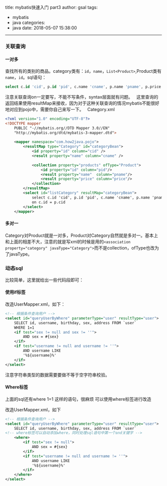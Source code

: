 title: mybatis快速入门 part3
author: gsal
tags:
  - mybatis
  - java
categories:
  - java
date: 2018-05-07 15:38:00
---
### 关联查询
#### 一对多
查找所有的类别的商品。category类有：`id`，`name`，`List<Product>`,Product类有`name`，`id`。sql语句：
``` sql
select c.id 'cid', p.id 'pid', c.name 'cname', p.name 'pname', p.price price from category_  c left join product_  p on c.id = p.cid
```
注意关联查询on一定要写，不能不写条件，syntax层面就有问题。  
这里查询的返回结果使用resultMap来接收，因为对于这种关联查询的情况mybatis不能很好地对应到pojo中，需要你自己来写一下。  
Category.xml 
``` xml
<?xml version="1.0" encoding="UTF-8"?>
<!DOCTYPE mapper
    PUBLIC "-//mybatis.org//DTD Mapper 3.0//EN"
    "http://mybatis.org/dtd/mybatis-3-mapper.dtd">
 
    <mapper namespace="com.how2java.pojo">
    	<resultMap type="Category" id="categoryBean">
    		<id property="id" column="cid" />
			<result property="name" column="cname" />
			
			<collection property="products" ofType="Product">
				<id property="id" column="pid"/>
				<result property="name"  column="pname"/>
				<result property="price" column="price"/>
			</collection>
		</resultMap>	
		<select id="listCategory" resultMap="categoryBean">
			select c.id 'cid', p.id 'pid', c.name 'cname', p.name 'pname', p.price price from category_  c left join product_  p
			on c.id = p.cid
		</select>
    </mapper>
```

#### 多对一
Category对Product就是一对多，Product对Category自然就是多对一。基本上和上面的相差不大，注意的就是写xml的时候是用的`<association property="category" javaType="Category">`而不是collection，ofType也改为了javaType。


### 动态sql
比较简单，这里就给出一些代码段即可：    
#### 使用if标签  
改造UserMapper.xml，如下：  
``` xml
<!-- 根据条件查询用户 -->
<select id="queryUserByWhere" parameterType="user" resultType="user">
	SELECT id, username, birthday, sex, address FROM `user`
	WHERE 1=1
	<if test="sex != null and sex != ''">
		AND sex = #{sex}
	</if>
	<if test="username != null and username != ''">
		AND username LIKE
		'%${username}%'
	</if>
</select>
``` 
注意字符串类型的数据需要要做不等于空字符串校验。  


#### Where标签
上面的sql还有where 1=1 这样的语句，很麻烦
可以使用where标签进行改造

改造UserMapper.xml，如下  
``` xml
<!-- 根据条件查询用户 -->
<select id="queryUserByWhere" parameterType="user" resultType="user">
	SELECT id, username, birthday, sex, address FROM `user`
<!-- where标签可以自动添加where，同时处理sql语句中第一个and关键字 -->
	<where>
		<if test="sex != null">
			AND sex = #{sex}
		</if>
		<if test="username != null and username != ''">
			AND username LIKE
			'%${username}%'
		</if>
	</where>
</select>
```
